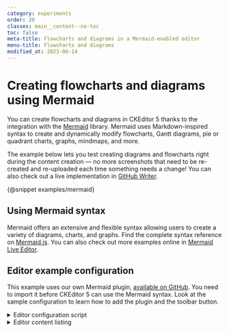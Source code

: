 ```yaml
---
category: experiments
order: 20
classes: main__content--no-toc
toc: false
meta-title: Flowcharts and diagrams in a Mermaid-enabled editor
menu-title: Flowcharts and diagrams
modified_at: 2023-06-14
---
```


# Creating flowcharts and diagrams using Mermaid

You can create flowcharts and diagrams in CKEditor 5 thanks to the integration with the [Mermaid](https://mermaid.js.org/) library. Mermaid uses Markdown-inspired syntax to create and dynamically modify flowcharts, Gantt diagrams, pie or quadrant charts, graphs, mindmaps, and more.

The example below lets you test creating diagrams and flowcharts right during the content creation &mdash; no more screenshots that need to be re-created and re-uploaded each time something needs a change! You can also check out a live implementation in [GitHub Writer](https://ckeditor.com/blog/github-writer-now-available-with-mermaid-support/).

{@snippet examples/mermaid}

## Using Mermaid syntax

Mermaid offers an extensive and flexible syntax allowing users to create a variety of diagrams, charts, and graphs. Find the complete syntax reference on [Mermaid.js](https://mermaid.js.org/intro/). You can also check out more examples online in [Mermaid Live Editor](https://mermaid.live/).

<!-- Learn more about Mermaid syntax and usage in a [dedicated article](https://ckeditor.com/blog/basic-overview-of-creating-flowcharts-using-mermaid/) on our company blog. -->

## Editor example configuration

This example uses our own Mermaid plugin, [available on GitHub](https://github.com/ckeditor/ckeditor5-mermaid). You need to import it before CKEditor 5 can use the Mermaid syntax. Look at the sample configuration to learn how to add the plugin and the toolbar button.

<details>
<summary>Editor configuration script</summary>

```js
import ClassicEditor from '@ckeditor/ckeditor5-build-classic';

import Mermaid from '@ckeditor/ckeditor5-mermaid/src/mermaid';

ClassicEditor
	.create( document.querySelector( '#mermaid' ), {
		plugins: ClassicEditor.builtinPlugins.concat( [
			Mermaid
		] ),
		toolbar: {
			items: [
				'undo', 'redo', '|', 'heading',
				'|', 'bold', 'italic',
				'|', 'link', 'uploadImage', 'insertTable', 'blockQuote', 'mediaEmbed', 'mermaid',
				'|', 'bulletedList', 'numberedList', 'todolist', 'outdent', 'indent'
			]
		},
		ui: {
			viewportOffset: {
				top: window.getViewportTopOffsetConfig()
			}
		},
	} )
	.then( editor => {
		window.editor = editor;
	} )
	.catch( err => {
		console.error( err.stack );
	} );
```

</details>

<details>
<summary>Editor content listing</summary>

```html
<div id="mermaid">

	<p>Sample editor data</p>
	<pre spellcheck="false"><code class="language-mermaid">
		Sample Mermaid code goes here.
	</code></pre>

</div>
```

</details>
